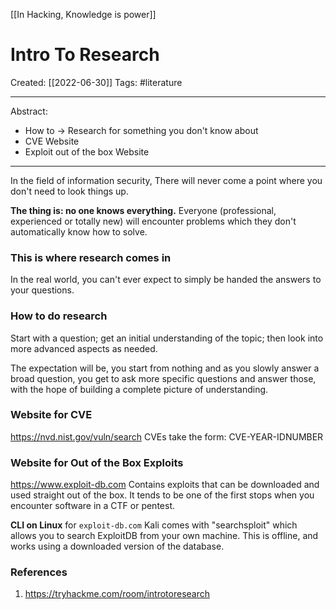 [[In Hacking, Knowledge is power]]

# Intro To Research
Created:  [[2022-06-30]]
Tags: #literature 

---
Abstract:
- How to -> Research for something you don't know about
- CVE Website
- Exploit out of the box Website

---
In the field of information security, 
There will never come a point where you don't need to look things up.

**The thing is: no one knows everything.** 
Everyone (professional, experienced or totally new) 
will encounter problems which they don't automatically know how to solve. 
### This is where research comes in 
In the real world, 
you can't ever expect to simply be handed the answers to your questions.


### How to do research
Start with a question; 
get an initial understanding of the topic; 
then look into more advanced aspects as needed. 

The expectation will be,  you start from nothing and as you slowly answer a broad question, you get to ask more specific questions and answer those, with the hope of building a complete picture of understanding. 





### Website for CVE 
https://nvd.nist.gov/vuln/search
CVEs take the form: CVE-YEAR-IDNUMBER


### Website for Out of the Box Exploits
https://www.exploit-db.com
Contains exploits that can be downloaded and used straight out of the box. 
It tends to be one of the first stops when you encounter software in a CTF or pentest.

**CLI on Linux** for `exploit-db.com`
Kali comes with "searchsploit" 
which allows you to search ExploitDB from your own machine. 
This is offline, and works using a downloaded version of the database. 





### References
1. https://tryhackme.com/room/introtoresearch